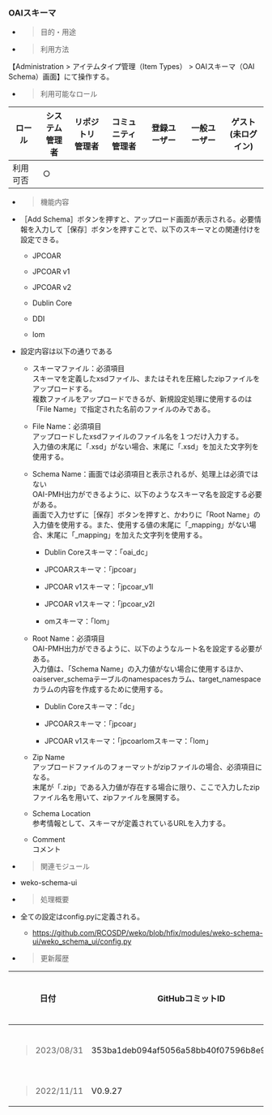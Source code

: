 

### OAIスキーマ

  - > 目的・用途

<!-- end list -->

  - > 利用方法

【Administration \> アイテムタイプ管理（Item Types） \> OAIスキーマ（OAI Schema）画面】にて操作する。

  - > 利用可能なロール

<table>
<thead>
<tr class="header">
<th>ロール</th>
<th>システム<br />
管理者</th>
<th>リポジトリ<br />
管理者</th>
<th>コミュニティ<br />
管理者</th>
<th>登録ユーザー</th>
<th>一般ユーザー</th>
<th>ゲスト<br />
(未ログイン)</th>
</tr>
</thead>
<tbody>
<tr class="odd">
<td>利用可否</td>
<td>○</td>
<td></td>
<td></td>
<td></td>
<td></td>
<td></td>
</tr>
</tbody>
</table>

  - > 機能内容

<!-- end list -->

  - ［Add Schema］ボタンを押すと、アップロード画面が表示される。必要情報を入力して［保存］ボタンを押すことで、以下のスキーマとの関連付けを設定できる。
    
      - JPCOAR
    
      - JPCOAR v1
    
      - JPCOAR v2
    
      - Dublin Core
    
      - DDI
    
      - lom

  - 設定内容は以下の通りである
    
      - スキーマファイル：必須項目  
        スキーマを定義したxsdファイル、またはそれを圧縮したzipファイルをアップロードする。  
        複数ファイルをアップロードできるが、新規設定処理に使用するのは「File Name」で指定された名前のファイルのみである。
    
      - File Name：必須項目  
        アップロードしたxsdファイルのファイル名を１つだけ入力する。  
        入力値の末尾に「.xsd」がない場合、末尾に「.xsd」を加えた文字列を使用する。
    
      - Schema Name：画面では必須項目と表示されるが、処理上は必須ではない  
        OAI-PMH出力ができるように、以下のようなスキーマ名を設定する必要がある。  
        画面で入力せずに［保存］ボタンを押すと、かわりに「Root Name」の入力値を使用する。また、使用する値の末尾に「\_mapping」がない場合、末尾に「\_mapping」を加えた文字列を使用する。
        
          - Dublin Coreスキーマ：「oai\_dc」
        
          - JPCOARスキーマ：「jpcoar」
        
          - JPCOAR v1スキーマ：「jpcoar\_v1l
        
          - JPCOAR v1スキーマ：「jpcoar\_v2l
        
          - omスキーマ：「lom」
    
      - Root Name：必須項目  
        OAI-PMH出力ができるように、以下のようなルート名を設定する必要がある。  
        入力値は、「Schema Name」の入力値がない場合に使用するほか、oaiserver\_schemaテーブルのnamespacesカラム、target\_namespaceカラムの内容を作成するために使用する。
        
          - Dublin Coreスキーマ：「dc」
        
          - JPCOARスキーマ：「jpcoar」
        
          - JPCOAR v1スキーマ：「jpcoarlomスキーマ：「lom」
    
      - Zip Name  
        アップロードファイルのフォーマットがzipファイルの場合、必須項目になる。  
        末尾が「.zip」である入力値が存在する場合に限り、ここで入力したzipファイル名を用いて、zipファイルを展開する。
    
      - Schema Location  
        参考情報として、スキーマが定義されているURLを入力する。
    
      - Comment  
        コメント

<!-- end list -->

  - > 関連モジュール

<!-- end list -->

  - weko-schema-ui

<!-- end list -->

  - > 処理概要

<!-- end list -->

  - 全ての設定はconfig.pyに定義される。
    
      - <https://github.com/RCOSDP/weko/blob/hfix/modules/weko-schema-ui/weko_schema_ui/config.py>

<!-- end list -->

  - > 更新履歴

<table>
<thead>
<tr class="header">
<th>日付</th>
<th>GitHubコミットID</th>
<th>更新内容</th>
</tr>
</thead>
<tbody>
<tr class="odd">
<td><blockquote>
<p>2023/08/31</p>
</blockquote></td>
<td>353ba1deb094af5056a58bb40f07596b8e95a562</td>
<td>初版作成</td>
</tr>
<tr class="even">
<td><blockquote>
<p>2022/11/11</p>
</blockquote></td>
<td>V0.9.27</td>
<td></td>
</tr>
</tbody>
</table>
